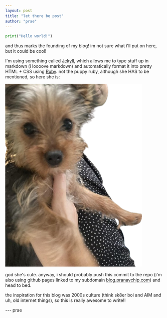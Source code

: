 ```yaml
---
layout: post
title: "let there be post"
author: "prae"
---
```


```py
print("Hello world!")
```

and thus marks the founding of my blog! im not sure what i'll put on here, but it could be cool!

I'm using something called [Jekyll](https://jekyllrb.com/), which allows me to type stuff up in markdown (i loooove markdown) and automatically format it into pretty HTML + CSS using [Ruby](https://en.wikipedia.org/wiki/Ruby_(programming_language)). not the puppy ruby, although she HAS to be mentioned, so here she is:

![ruby](/assets/posts/2025-08-19-let-there-be-post/ruby.png)

god she's cute. anyway, i should probably push this commit to the repo (i'm also using github pages linked to my subdomain [blog.pranavchip.com](blog.pranavchip.com)) and head to bed.

the inspiration for this blog was 2000s culture (think sk8er boi and AIM and uh, old internet things), so this is really awesome to write!!

--- prae